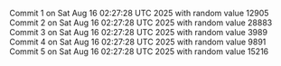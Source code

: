 Commit 1 on Sat Aug 16 02:27:28 UTC 2025 with random value 12905
Commit 2 on Sat Aug 16 02:27:28 UTC 2025 with random value 28883
Commit 3 on Sat Aug 16 02:27:28 UTC 2025 with random value 3989
Commit 4 on Sat Aug 16 02:27:28 UTC 2025 with random value 9891
Commit 5 on Sat Aug 16 02:27:28 UTC 2025 with random value 15216
